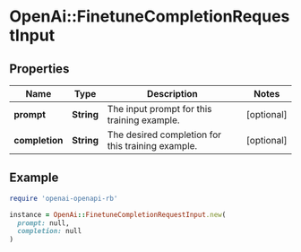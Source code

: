# OpenAi::FinetuneCompletionRequestInput

## Properties

| Name | Type | Description | Notes |
| ---- | ---- | ----------- | ----- |
| **prompt** | **String** | The input prompt for this training example. | [optional] |
| **completion** | **String** | The desired completion for this training example. | [optional] |

## Example

```ruby
require 'openai-openapi-rb'

instance = OpenAi::FinetuneCompletionRequestInput.new(
  prompt: null,
  completion: null
)
```


